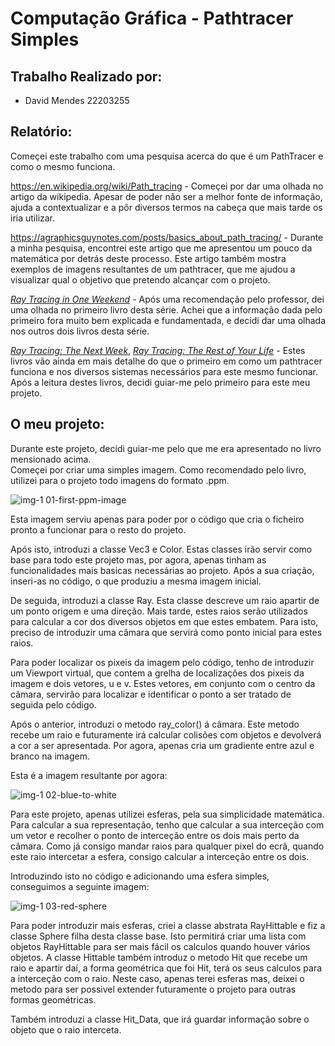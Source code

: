# Computação Gráfica - Pathtracer Simples
## Trabalho Realizado por:  
- David Mendes 22203255  
## Relatório:  

Começei este trabalho com uma pesquisa acerca do que é um PathTracer e como o mesmo funciona.  

https://en.wikipedia.org/wiki/Path_tracing - Começei por dar uma olhada no artigo da wikipedia. Apesar de poder não ser a melhor fonte de informação, ajuda a contextualizar e a pôr diversos termos na cabeça que mais tarde os iria utilizar.  

https://agraphicsguynotes.com/posts/basics_about_path_tracing/ - Durante a minha pesquisa, encontrei este artigo que me apresentou um pouco da matemática por detrás deste processo. Este artigo também mostra exemplos de imagens resultantes de um pathtracer, que me ajudou a visualizar qual o objetivo que pretendo alcançar com o projeto.  

[_Ray Tracing in One Weekend_](https://raytracing.github.io/books/RayTracingInOneWeekend.html) - Após uma recomendação pelo professor, dei uma olhada no primeiro livro desta série. Achei que a informação dada pelo primeiro fora muito bem explicada e fundamentada, e decidi dar uma olhada nos outros dois livros desta série.  
  
[_Ray Tracing: The Next Week_](https://raytracing.github.io/books/RayTracingTheNextWeek.html), [_Ray Tracing: The Rest of Your Life_](https://raytracing.github.io/books/RayTracingTheRestOfYourLife.html) - Estes livros vão ainda em mais detalhe do que o primeiro em como um pathtracer funciona e nos diversos sistemas necessários para este mesmo funcionar. Após a leitura destes livros, decidi guiar-me pelo primeiro para este meu projeto.  
 
 ## O meu projeto:  
 Durante este projeto, decidi guiar-me pelo que me era apresentado no livro mensionado acima.  
 Começei por criar uma simples imagem. Como recomendado pelo livro, utilizei para o projeto todo imagens do formato .ppm.  
   
 ![img-1 01-first-ppm-image](https://github.com/ArKynn/SimplePathtracerExercise/assets/115217596/77057a91-7a8e-4edf-a3a5-9db73adfcb74)  

 Esta imagem serviu apenas para poder por o código que cria o ficheiro pronto a funcionar para o resto do projeto.

 Após isto, introduzi a classe Vec3 e Color. Estas classes irão servir como base para todo este projeto mas, por agora, apenas tinham as funcionalidades mais basicas necessárias ao projeto. Após a sua criação, inseri-as no código, o que produziu a mesma imagem inicial.  

 De seguida, introduzi a classe Ray. Esta classe descreve um raio apartir de um ponto origem e uma direção. Mais tarde, estes raios serão utilizados para calcular a cor dos diversos objetos em que estes embatem. Para isto, preciso de introduzir uma câmara que servirá como ponto inicial para estes raios.  

 Para poder localizar os pixeis da imagem pelo código, tenho de introduzir um Viewport virtual, que contem a grelha de localizações dos pixeis da imagem e dois vetores, u e v. Estes vetores, em conjunto com o centro da câmara, servirão para localizar e identificar o ponto a ser tratado de seguida pelo código.  

 Após o anterior, introduzi o metodo ray_color() á câmara. Este metodo recebe um raio e futuramente irá calcular colisões com objetos e devolverá a cor a ser apresentada. Por agora, apenas cria um gradiente entre azul e branco na imagem.  

Esta é a imagem resultante por agora:  

![img-1 02-blue-to-white](https://github.com/ArKynn/SimplePathtracerExercise/assets/115217596/f6990a22-8e87-49e5-8147-f3317bc02217)  

Para este projeto, apenas utilizei esferas, pela sua simplicidade matemática. Para calcular a sua representação, tenho que calcular a sua interceção com um vetor e recolher o ponto de interceção entre os dois mais perto da câmara. Como já consigo mandar raios para qualquer pixel do ecrâ, quando este raio intercetar a esfera, consigo calcular a interceção entre os dois.  

Introduzindo isto no código e adicionando uma esfera simples, conseguimos a seguinte imagem:  

![img-1 03-red-sphere](https://github.com/ArKynn/SimplePathtracerExercise/assets/115217596/0e912622-7bc1-4396-a77a-ac8285073d76)  

Para poder introduzir mais esferas, criei a classe abstrata RayHittable e fiz a classe Sphere filha desta classe base. Isto permitirá criar uma lista com objetos RayHittable para ser mais fácil os calculos quando houver vários objetos. A classe Hittable também introduz o metodo Hit que recebe um raio e apartir daí, a forma geométrica que foi Hit, terá os seus calculos para a interceção com o raio. Neste caso, apenas terei esferas mas, deixei o metodo para ser possivel extender futuramente o projeto para outras formas geométricas.  

Também introduzi a classe Hit_Data, que irá guardar informação sobre o objeto que o raio interceta.
